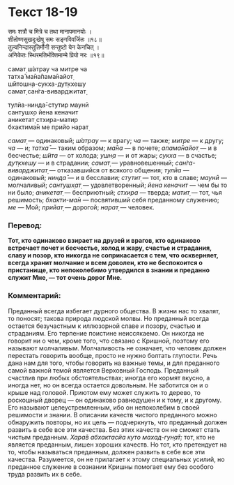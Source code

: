 # Текст 18-19

समः शत्रौ च मित्रे च तथा मानापमानयोः ।  
शीतोष्णसुखदुःखेषु समः सङ्गविवर्जितः ॥१८॥  
तुल्यनिन्दास्तुतिर्मौनी सन्तुष्टो येन केनचित् ।  
अनिकेतः स्थिरमतिर्भक्तिमान्मे प्रियो नरः ॥१९॥

самат̣ ш́атрау ча митре ча  
татха̄ ма̄на̄пама̄найот̣  
ш́ӣтошн̣а-сукха-дут̣кхешу  
самат̣ сан̇га-виварджитат̣  

тулйа-нинда̄-стутир маунӣ  
сантушх̣о йена кеначит  
аникетат̣ стхира-матир  
бхактима̄н ме прийо нарат̣

_самат̣_ — одинаковый; _ш́атрау_ — к врагу; _ча_ — также; _митре_ — к другу; _ча_ — и; _татха̄_ — таким образом; _ма̄на_ — в почете; _апама̄найот̣_ — и в бесчестье; _ш́ӣта_ — от холода; _ушн̣а_ — и от жары; _сукха_ — в счастье; _дут̣кхешу_ — и в страдании; _самат̣_ — уравновешенный; _сан̇га-виварджитат̣_ — отказавшийся от всякого общения; _тулйа_ — одинаковый; _нинда̄_ — и в бесславии; _стутит̣_ — тот, кто в славе; _маунӣ_ — молчаливый; _сантушх̣ат̣_ — удовлетворенный; _йена кеначит_ — чем бы то ни было; _аникетат̣_ — бесприютный; _стхира_ — тверда; _матит̣_ — тот, чья решимость; _бхакти-ма̄н_ — посвятивший себя преданному служению; _ме_ — Мой; _прийат̣_ — дорогой; _нарат̣_ — человек.

### Перевод:

**Тот, кто одинаково взирает на друзей и врагов, кто одинаково встречает почет и бесчестье, холод и жару, счастье и страдания, славу и позор, кто никогда не соприкасается с тем, что оскверняет, всегда хранит молчание и всем доволен, кто не беспокоится о пристанище, кто непоколебимо утвердился в знании и преданно служит Мне, — тот очень дорог Мне.**

### Комментарий:

Преданный всегда избегает дурного общества. В жизни нас то хвалят, то поносят; такова природа людской молвы. Но преданный всегда остается безучастным к иллюзорной славе и позору, счастью и страданиям. Его терпение поистине неиссякаемо. Он никогда не говорит ни о чем, кроме того, что связано с Кришной, поэтому его называют молчаливым. Молчаливость не означает, что человек должен перестать говорить вообще, просто не нужно болтать глупости. Речь дана нам для того, чтобы говорить на важные темы, и для преданного самой важной темой является Верховный Господь. Преданный счастлив при любых обстоятельствах; иногда его кормят вкусно, а иногда нет, но он всегда остается довольным. Не заботится он и о крыше над головой. Приютом ему может служить то дерево, то роскошный дворец — он одинаково равнодушен и к тому, и к другому. Его называют целеустремленным, ибо он непоколебим в своей решимости и знании. В описании качеств чистого преданного можно обнаружить повторы, но их цель — подчеркнуть, что преданный должен развить в себе все эти качества. Без этих качеств он не сможет стать чистым преданным. _Хара̄в абхактасйа куто махад-гун̣а̄т̣:_ тот, кто не является преданным, лишен хороших качеств. Но тот, кто претендует на то, чтобы называться преданным, должен развить в себе все эти качества. Разумеется, он не прилагает к этому специальных усилий, но преданное служение в сознании Кришны помогает ему без особого труда развить их в себе.